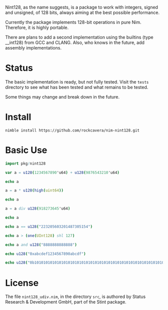 Nint128, as the name suggests, is a package to work with integers, signed and unsigned, of 128 bits, always aiming at the best possible performance.

Currently the package implements 128-bit operations in pure Nim. Therefore, it is highly portable.

There are plans to add a second implementation using the builtins (type __int128) from GCC and CLANG. Also, who knows in the future, add assembly implementations.

# Status
The basic implementation is ready, but not fully tested. Visit the `tests` directory to see what has been tested and what remains to be tested.

Some things may change and break down in the future.

# Install
`nimble install https://github.com/rockcavera/nim-nint128.git`

# Basic Use
```nim
import pkg/nint128

var a = u128(1234567890'u64) + u128(9876543210'u64)

echo a

a = a * u128(high(uint64))

echo a

a = a div u128(918273645'u64)

echo a

echo a == u128("223205603201487305154")

echo a > (one(UInt128) shl 127)

echo a and u128("8888888888888")

echo u128("0xabcdef1234567890abcdf")

echo u128("0b10101010101010101010101010101010101010101010101010101010101010101010101010101010101010")
```

# License
The file `nint128_udiv.nim`, in the directory `src`, is authored by Status Research & Development GmbH, part of the Stint package.
